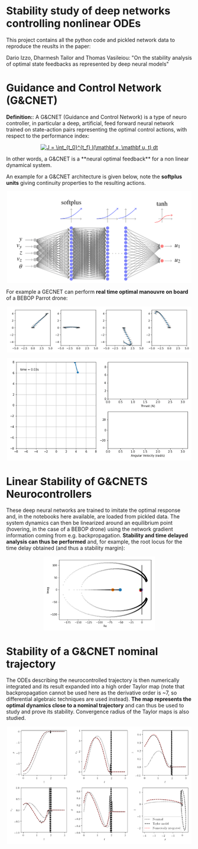 # Stability study of deep networks controlling nonlinear ODEs
This project contains all the python code and pickled network data to reproduce the reuslts in the paper:

Dario Izzo, Dharmesh Tailor and Thomas Vasileiou: "On the stability analysis of optimal state feedbacks as represented by deep neural models"

# Guidance and Control Network (G&CNET)
**Definition:**: A G&CNET (Guidance and Control Network) is a type of neuro controller, in particular a deep, artificial, feed forward neural network trained on state-action pairs representing the optimal control actions, with respect to the performance index:
<p align="center">
<a href="https://www.codecogs.com/eqnedit.php?latex=J&space;=&space;\int_{t_0}^{t_f}&space;l(\mathbf&space;x,&space;\mathbf&space;u,&space;t)&space;dt" target="_blank"><img src="https://latex.codecogs.com/gif.latex?J&space;=&space;\int_{t_0}^{t_f}&space;l(\mathbf&space;x,&space;\mathbf&space;u,&space;t)&space;dt" title="J = \int_{t_0}^{t_f} l(\mathbf x, \mathbf u, t) dt" /></a>
</p>
In other words, a G&CNET is a **neural optimal feedback** for a non linear dynamical system.

An example for a G&CNET architecture is given below, note the **softplus units** giving continuity properties to the resulting actions.

<p align="center">
  <img align="middle" src="./assets/gecnet.png" alt="GECNET neurocontroller for the BEBOP drone" width="500" />
</p>

For example a GECNET can perform **real time optimal manouvre on board** of a BEBOP Parrot drone:

<p align="center">
  <img align="middle" src="./assets/trajs.png" alt="GECNET neurocontroller for the BEBOP drone" width="500" />
</p>

<p align="center">
  <img align="middle" src="./assets/quad_traj.gif" alt="GECNET controlling the BEBOP drone" width="500" />
</p>

# Linear Stability of G&CNETS Neurocontrollers
These deep neural networks are trained to imitate the optimal response and, in the notebooks here available, are loaded from pickled data. The system dynamics can then be linearized around an equilibrium point (hovering, in the case of a BEBOP drone) using the network gradient information coming from e.g. backpropagation. **Stability and time delayed analysis can thus be performed** and, for example, the root locus for the time delay obtained (and thus a stability margin):

<p align="center">
  <img align="middle" src="./assets/locusrootN_3_100.png" alt="Time delay for a GECNET controlling the BEBOP drone" width="300" />
</p>


# Stability of a G&CNET nominal trajectory
The ODEs describing the neurocontrolled trajectory is then numerically integrated and its result expanded into a high order Taylor map (note that backpropagation cannot be used here as the derivative order is ~7, so differential algebraic techniques are used instead). **The map represents the optimal dynamics close to a nominal trajectory** and can thus be used to study and prove its stability. Convergence radius of the Taylor maps is also studied.

<p align="center">
  <img align="middle" src="./assets/taylormodel.png" alt="Time delay for a GECNET controlling the BEBOP drone" width="500" />
</p>
